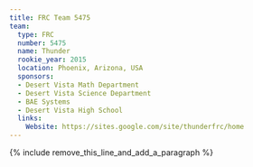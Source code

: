 ```yaml
---
title: FRC Team 5475
team:
  type: FRC
  number: 5475
  name: Thunder
  rookie_year: 2015
  location: Phoenix, Arizona, USA
  sponsors:
  - Desert Vista Math Department
  - Desert Vista Science Department
  - BAE Systems
  - Desert Vista High School
  links:
    Website: https://sites.google.com/site/thunderfrc/home
---
```


{% include remove_this_line_and_add_a_paragraph %}